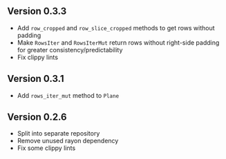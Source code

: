 ## Version 0.3.3

- Add `row_cropped` and `row_slice_cropped` methods to get rows without padding
- Make `RowsIter` and `RowsIterMut` return rows without right-side padding for greater consistency/predictability
- Fix clippy lints

## Version 0.3.1

- Add `rows_iter_mut` method to `Plane`

## Version 0.2.6

- Split into separate repository
- Remove unused rayon dependency
- Fix some clippy lints
